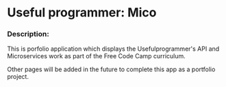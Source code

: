 
# Useful programmer: Mico

### Description:

This is porfolio application which displays the Usefulprogrammer's API and Microservices work as part of the Free Code Camp curriculum.

Other pages will be added in the future to complete 
this app as a portfolio project.